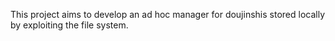 This project aims to develop an ad hoc manager for doujinshis stored locally by exploiting the file system. 
